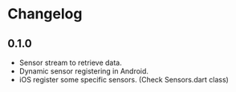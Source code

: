 # Changelog

## 0.1.0

* Sensor stream to retrieve data.
* Dynamic sensor registering in Android.
* iOS register some specific sensors. (Check Sensors.dart class)